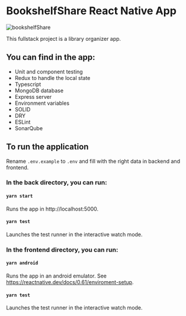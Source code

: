 # BookshelfShare React Native App

![bookshelfShare](https://i.ibb.co/G9r3J1v/ic-launcher.png)

This fullstack project is a library organizer app.

## You can find in the app:
* Unit and component testing
* Redux to handle the local state
* Typescript
* MongoDB database
* Express server
* Environment variables
* SOLID
* DRY
* ESLint
* SonarQube

## To run the application

Rename `.env.example` to `.env` and fill with the right data in backend and frontend. 

### In the back directory, you can run:

#### `yarn start`
Runs the app in http://localhost:5000.

#### `yarn test`
Launches the test runner in the interactive watch mode.

### In the frontend directory, you can run:

#### `yarn android`
Runs the app in an android emulator. See https://reactnative.dev/docs/0.61/enviroment-setup.

#### `yarn test`
Launches the test runner in the interactive watch mode.